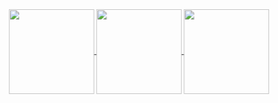 
<div align="center">
    <a href="https://github.com/NathanaelSantos">
        <img align="center" src="http://github-profile-summary-cards.vercel.app/api/cards/stats?username=NathanaelSantos&theme=vue" height="150em" />
        <img align="center" src="http://github-profile-summary-cards.vercel.app/api/cards/most-commit-language?username=NathanaelSantos&theme=vue" height="150em" />
        <img align="center" src="http://github-profile-summary-cards.vercel.app/api/cards/repos-per-language?username=NathanaelSantos&theme=vue" height="150em" />
    </a>
</div>
